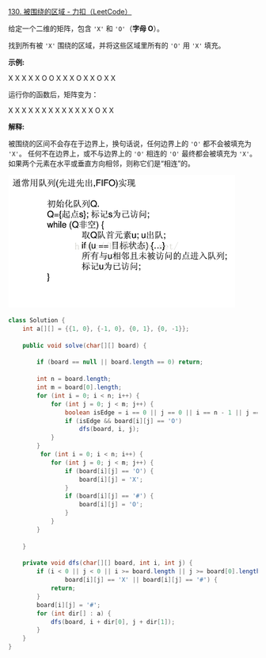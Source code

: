 [130. 被围绕的区域 - 力扣（LeetCode）](https://leetcode-cn.com/problems/surrounded-regions/)

给定一个二维的矩阵，包含 `'X'` 和 `'O'`（**字母 O**）。

找到所有被 `'X'` 围绕的区域，并将这些区域里所有的 `'O'` 用 `'X'` 填充。

**示例:**

X X X X
X O O X
X X O X
X O X X

运行你的函数后，矩阵变为：

X X X X
X X X X
X X X X
X O X X

**解释:**

被围绕的区间不会存在于边界上，换句话说，任何边界上的 `'O'` 都不会被填充为 `'X'`。 任何不在边界上，或不与边界上的 `'O'` 相连的 `'O'` 最终都会被填充为 `'X'`。如果两个元素在水平或垂直方向相邻，则称它们是“相连”的。

![img](assets/20161116172348041.png)

```java
class Solution {
    int a[][] = {{1, 0}, {-1, 0}, {0, 1}, {0, -1}};

    public void solve(char[][] board) {

        if (board == null || board.length == 0) return;

        int n = board.length;
        int m = board[0].length;
        for (int i = 0; i < n; i++) {
            for (int j = 0; j < m; j++) {
                boolean isEdge = i == 0 || j == 0 || i == n - 1 || j == m - 1;
                if (isEdge && board[i][j] == 'O')
                    dfs(board, i, j);
            }
        }
         for (int i = 0; i < n; i++) {
            for (int j = 0; j < m; j++) {
                if (board[i][j] == 'O') {
                    board[i][j] = 'X';
                }
                if (board[i][j] == '#') {
                    board[i][j] = 'O';
                }
            }
        }

    }

    private void dfs(char[][] board, int i, int j) {
        if (i < 0 || j < 0 || i >= board.length || j >= board[0].length ||
                board[i][j] == 'X' || board[i][j] == '#') {
            return;
        }
        board[i][j] = '#';
        for (int dir[] : a) {
            dfs(board, i + dir[0], j + dir[1]);
        }
    }
}
```

